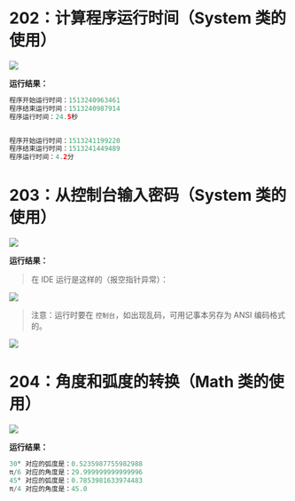 # 202：计算程序运行时间（System 类的使用）

<img src="http://image.renkaigis.com/keepcoding/2017121201.png">

**运行结果：**

```java
程序开始运行时间：1513240963461
程序结束运行时间：1513240987914
程序运行时间：24.5秒


程序开始运行时间：1513241199220
程序结束运行时间：1513241449489
程序运行时间：4.2分
```

# 203：从控制台输入密码（System 类的使用）

<img src="http://image.renkaigis.com/keepcoding/2017121202.png">

**运行结果：**

> 在 IDE 运行是这样的（报空指针异常）：

<img src="http://image.renkaigis.com/keepcoding/2017121204.png">

> 注意：运行时要在 `控制台`，如出现乱码，可用记事本另存为 ANSI 编码格式的。

<img src="http://image.renkaigis.com/keepcoding/2017121203.png">

# 204：角度和弧度的转换（Math 类的使用）

<img src="http://image.renkaigis.com/keepcoding/2017121205.png">

**运行结果：**

```java
30° 对应的弧度是：0.5235987755982988
π/6 对应的角度是：29.999999999999996
45° 对应的弧度是：0.7853981633974483
π/4 对应的角度是：45.0
```